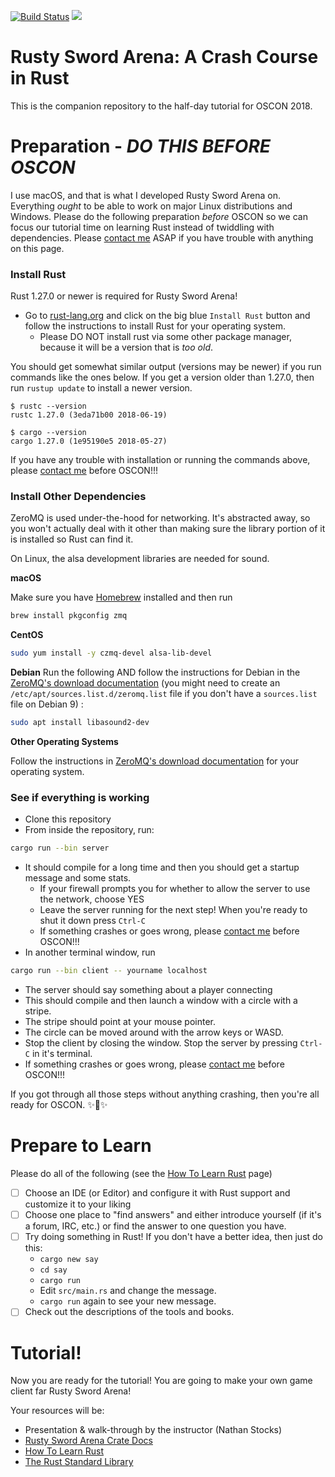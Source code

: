 [![Build Status](https://travis-ci.org/CleanCut/rusty_sword_arena.svg?branch=master)](https://travis-ci.org/CleanCut/rusty_sword_arena)
[![](http://meritbadge.herokuapp.com/rusty_sword_arena)](https://crates.io/crates/rusty_sword_arena)


# Rusty Sword Arena: A Crash Course in Rust

This is the companion repository to the half-day tutorial for OSCON 2018.

# Preparation - **_DO THIS BEFORE OSCON_**

I use macOS, and that is what I developed Rusty Sword Arena on.  Everything _ought_ to be able to work on major Linux 
distributions and Windows. Please do the following preparation _before_ OSCON so we can focus our tutorial time on 
learning Rust instead of twiddling with dependencies.  Please [contact me](mailto:nathan.stocks@gmail.com) ASAP if you
have trouble with anything on this page.

### Install Rust

Rust 1.27.0 or newer is required for Rusty Sword Arena!

- Go to [rust-lang.org](https://rust-lang.org) and click on the big blue `Install Rust` 
  button and follow the instructions to install Rust for your operating system.
  - Please DO NOT install rust via some other package manager, because it will be a version that is _too old_.
  
You should get somewhat similar output (versions may be newer) if you run commands like the ones below.  If you get a
version older than 1.27.0, then run `rustup update` to install a newer version.
 
```shell
$ rustc --version
rustc 1.27.0 (3eda71b00 2018-06-19)

$ cargo --version
cargo 1.27.0 (1e95190e5 2018-05-27)
```

If you have any trouble with installation or running the commands above, please
[contact me](mailto:nathan.stocks@gmail.com) before OSCON!!!

### Install Other Dependencies

ZeroMQ is used under-the-hood for networking.  It's abstracted away, so you won't actually deal with it other than
making sure the library portion of it is installed so Rust can find it.

On Linux, the alsa development libraries are needed for sound.

**macOS**

Make sure you have [Homebrew](https://brew.sh/) installed and then run
```bash
brew install pkgconfig zmq
```

**CentOS**

```bash
sudo yum install -y czmq-devel alsa-lib-devel
```

**Debian**
Run the following AND follow the instructions for Debian in the
[ZeroMQ's download documentation](http://zeromq.org/area:download) (you might need to create an
`/etc/apt/sources.list.d/zeromq.list` file if you don't have a `sources.list` file on Debian 9) :

```bash
sudo apt install libasound2-dev
```

**Other Operating Systems**

Follow the instructions in
[ZeroMQ's download documentation](http://zeromq.org/area:download) for your operating system.

### See if everything is working

- Clone this repository
- From inside the repository, run:
```bash
cargo run --bin server
```
- It should compile for a long time and then you should get a startup message and some stats.
  - If your firewall prompts you for whether to allow the server to use the network, choose YES
  - Leave the server running for the next step!  When you're ready to shut it down press `Ctrl-C`
  - If something crashes or goes wrong, please [contact me](mailto:nathan.stocks@gmail.com) before OSCON!!!
- In another terminal window, run
```bash
cargo run --bin client -- yourname localhost
```
  - The server should say something about a player connecting
  - This should compile and then launch a window with a circle with a stripe.
  - The stripe should point at your mouse pointer.
  - The circle can be moved around with the arrow keys or WASD.
  - Stop the client by closing the window. Stop the server by pressing `Ctrl-C` in it's terminal.
  - If something crashes or goes wrong, please [contact me](mailto:nathan.stocks@gmail.com) before OSCON!!!

If you got through all those steps without anything crashing, then you're all ready for OSCON. ✨🎉✨

# Prepare to Learn

Please do all of the following (see the 
[How To Learn Rust](https://github.com/CleanCut/rusty_sword_arena/blob/master/HowToLearnRust.md) page)
- [ ] Choose an IDE (or Editor) and configure it with Rust support and customize it to your liking
- [ ] Choose one place to "find answers" and either introduce yourself (if it's a forum, IRC, etc.) or find the answer
      to one question you have.
- [ ] Try doing something in Rust!  If you don't have a better idea, then just do this:
  - `cargo new say`
  - `cd say`
  - `cargo run`
  - Edit `src/main.rs` and change the message.
  - `cargo run` again to see your new message.
- [ ] Check out the descriptions of the tools and books. 

# Tutorial!

Now you are ready for the tutorial! You are going to make your own game client far Rusty Sword Arena!

Your resources will be:

- Presentation & walk-through by the instructor (Nathan Stocks)
- [Rusty Sword Arena Crate Docs](https://agileperception.com/doc/rusty_sword_arena/)
- [How To Learn Rust](https://github.com/CleanCut/rusty_sword_arena/blob/master/HowToLearnRust.md)
- [The Rust Standard Library](https://doc.rust-lang.org/std/)
